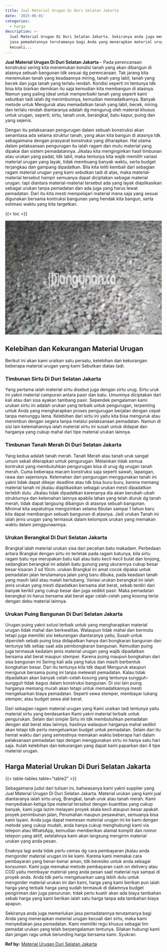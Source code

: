 ```yaml
---
title: Jual Material Urugan Di Duri Selatan Jakarta
date: '2025-06-01'
categories:
  - harga
description: >-
  Jual Material Urugan Di Duri Selatan Jakarta. Sekiranya anda juga memerlukan
  jasa pemadatannya terutamanya bagi Anda yang menerapkan material urugan
  kecuali...
---
```


**Jual Material Urugan Di Duri Selatan Jakarta** – Pada perencanaan konstruksi sering kita menemukan kondisi tanah yang akan dibangun di atasnya sebuah bangunan tdk sesuai dg perencanaan. Tak jarang kita menemukan tanah yang keadaannya miring, tanah yang labil, tanah yang becek dan juga tanah yang terlalu rendah. Kondisi seperti ini tentunya tdk bisa kita biarkan demikian itu saja kemudian kita membangun di atasnya. Namun yang paling ideal untuk memperbaiki tanah yang seperti kami sebutkan tadi ialah dg menimbunnya, kemudian memadatkannya. Banyak metode untuk Menguruk atau memadatkan tanah yang labil, becek, miring dan terlalu rendah diantaranya adalah dg mengurug oleh material khusus untuk urugan, seperti; sirtu, tanah uruk, berangkal, batu kapur, puing dan yang sejenis.

Dengan itu pelaksanaan pengurugan dalam sebuah konstruksi akan senantiasa ada selama struktur tanah, yang akan kita bangun di atasnya tdk sebagaimana dengan prasyarat konstruksi yang diharapkan. Hal utama dalam pelaksanaan pengurugan itu ialah ragam dan mutu material yang dipakai dan sistem pemadatannya. Jikalau kita menginginkan hasil timbunan atau urukan yang padat, tdk labil, maka tentunya kita wajib memilih variasi material urugan yang layak, tidak membuang banyak waktu, serta budget terjangkau dan gampang dipadatkan. Bila kita teliti kembali dari sebagian ragam material urugan yang kami sebutkan tadi di atas, maka material-material tersebut hampir semuanya dapat diciptakan sebagai material urugan. tapi diantara material-material tersebut ada yang layak diaplikasikan sebagai urukan tanpa pemadatan dan ada juga yang harus lewat pemadatan. Dari itu kita mesti mempelajari material mana saja yang sesuai digunakan bersama kontruksi bangunan yang hendak kita bangun, serta estimasi waktu yang kita targetkan.

{{< toc >}}

![Jual Material Urugan Di Duri Selatan Jakarta](/images/jual-urugan-10.png)

## Kelebihan dan Kekurangan Material Urugan

Berikut ini akan kami uraikan satu persatu, kelebihan dan kekurangan beberapa material urugan yang kami Sebutkan diatas tadi.

### Timbunan Sirtu Di Duri Selatan Jakarta

Yang pertama ialah material sirtu disebut juga dengan sirtu urug. Sirtu uruk ini yakni material campuran antara pasir dan batu. Umumnya diciptakan dari kali atau dari sisa ayakan tambang pasir. Sependek pengalaman kami urukan sirtu ini adalah urukan yang terbaik untuk pengurugan, terpenting untuk Anda yang mengharapkan proses pengurugan berjalan dengan cepat tanpa menunggu lama. Kelebihan dari sirtu ini yaitu kita bisa menguruk atau menimbun dengan segera tanpa melalui pelaksanaan pemadatan. Namun di sisi lain kelemahannya ialah material sirtu ini susah untuk didapat dan harganya yang cukup mahal dari tipe material urukan lainnya.

### Timbunan Tanah Merah Di Duri Selatan Jakarta

Yang kedua adalah tanah merah. Tanah Merah atau tanah uruk sangat umum sekali diterapkan untuk pengurugan. Melainkan tidak semua kontruksi yang membutuhkan pengurugan bisa di urug dg urugan tanah merah. Cuma beberapa macam konstruksi saja seperti sawah, lapangan, rawa dan sejenisnya. Kelemahan dari pengurugan menggunakan tanah ini yakni tidak dapat dikejar deadline atau tdk bisa buru-buru, karena memang material tanah ini jikalau diaplikasikan sebagai urukan mesti dipadatkan terlebih dulu. Jikalau tidak dipadatkan karenanya dia akan berubah-ubah strukturnya dan kelemahan lainnya apabila lahan yang telah diuruk dg tanah merah, tidak dapat langsung dibangun di atasnya sebuah bangunan. Minimal kita sepatutnya mengizinkan selama 6bulan sampai 1 tahun baru kita dapat membangun sebuah bangunan di atasnya. Jadi urukan Tanah ini ialah jenis urugan yang termasuk dalam kelompok urukan yang memakan waktu dalam penggunaannya.

### Urukan Berangkal Di Duri Selatan Jakarta

Brangkal ialah material urukan sisa dari pecahan batu makadam. Perbedaan antara Brangkal dengan sirtu ini terletak pada ragam batunya, bila sirtu ragam batu nya merupakan batu kali atau batu kecil-kecil bulat dan lonjong, sedangkan berangkal ini adalah batu gunung yang ukurannya cukup besar besar kisaran 3 sd 10cm. urukan Brangkal ini amat cocok dipakai untuk pemadatan jalan terutamanya jalan yang baru dibuka, pada keadaan tanah yang masih labil atau malah berlubang. Variasi urukan berangkal ini ialah jenis urukan yang mesti dipadatkan bersama alat berat, sebab terdiri dari banyak kerikil yang cukup besar dan juga sedikit pasir. Maka pemadatan berangkal ini harus bersama alat berat agar celah-celah yang kosong terisi dengan debu material lainnya.

### Urukan Puing Bangunan Di Duri Selatan Jakarta

Urugan puing yakni solusi terbaik untuk yang mengharapkan material urugan tidak mahal dan berkwalitas. Walaupun tidak mahal dan bermutu tetapi juga memiliki sisi kekurangan diantaranya yaitu; Susah untuk diperoleh sebab puing bisa didapatkan hanya dari bongkaran bangunan dan tentunya tdk setiap saat ada pembongkaran bangunan. Kemudian puing juga termasuk kedalam jenis material urugan yang wajib dipadatkan bersama alat berat maupun stemper. Karena puing maupun bongkahan dari sisa bangunan ini Sering kali ada yang halus dan masih berbentuk bongkahan besar. Dari itu tentunya kita tdk dapat Menguruk ataupun menguruk bersama puing ini tanpa melewati pemadatan. Kalau tidak dipadatkan akan banyak celah-celah kosong yang tentunya sungguh-sungguh tidak bagus dalam konstruksi bangunan. Di sisi lain puing harganya memang murah akan tetapi untuk memadatkannya mesti mengeluarkan biaya pemadatan. Seperti sewa stemper, membayar tukang stemper, atau budget sewa alat berat.

Dari sebagian ragam material urugan yang Kami uraikan tadi tentunya yaitu material sirtu yang berdasarkan Kami yakni material terbaik untuk pengurukan. Selain dari simple Sirtu ini tdk membutuhkan pemadatan dengan alat berat atau lainnya, hasilnya walaupun harganya mahal sedikit akan tetapi tdk perlu mengeluarkan budget untuk pemadatan. Selain dari itu hemat waktu dari yang semestinya memakan waktu beberapa hari dalam pelaksanaan pemadatan tapi dengan menggunakan sirtu ini hanya satu hari saja. Itulah kelebihan dan kekurangan yang dapat kami paparkan dari 4 tipe material urugan.

## Harga Material Urukan Di Duri Selatan Jakarta

{{< table-tables table="table2" >}}

Sebagaimana judul dari tulisan ini, bahwasanya kami yakni supplier yang Jual Material Urugan Di Duri Selatan Jakarta. Material urukan yang kami jual diantaranya ialah sirtu urug, Brangkal, tanah uruk atau tanah merah. Kami menyediakan ketiga tipe material tersebut dengan kuantitas yang cukup banyak, kami juga lazim melayani proyek skala kecil ataupun besar apakah proyek penimbunan jalan, Perumahan maupun pesawahan, semuanya bisa kami layani. Anda juga dapat memesan material urugan ini ke kami dengan metode yang cukup mudah, anda hanya cukup menghubungi kami via telepon atau WhatsApp, kemudian memberikan alamat komplit dan nomor telepon yang aktif, setelahnya kami akan langsung mengirim material urukan yang anda pesan.

Enaknya lagi anda tidak perlu cemas dg cara pembayaran jikalau anda mengorder material urugan ini ke kami. Karena kami memakai cara pembayaran yang benar-benar aman, tdk beresiko untuk anda sebagai konsumen. Kami juga memakai metode pembayaran cash on delivery atau COD yaitu membayar material yang anda pesan saat material nya sampai di proyek anda. Anda tdk perlu mengeluarkan uang lebih dulu untuk mengorder material urukan ini dari kami, harga yang kami berikan pun ialah harga yang terbaik harga yang sudah termasuk di dalamnya budget pengiriman dan juga penurunan. tidak perlu kuatir akan ada biaya tambahan sebab harga yang kami berikan ialah satu harga tanpa ada tambahan biaya apapun.

Sekiranya anda juga memerlukan jasa pemadatannya terutamanya bagi Anda yang menerapkan material urugan kecuali dari sirtu, maka kami menyediakan jasa pemadatan. Kami memiliki regu khusus sebagai tim pemadat urukan yang telah berpengalaman tentunya. Silakan hubungi kami dan jangan ragu untuk berunding harga bersama kami. Syukran.

**Ref by:** [Material Urugan Duri Selatan Jakarta](https://id.wikipedia.org/wiki/Material)

